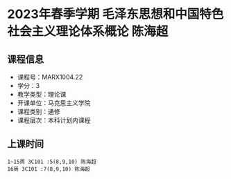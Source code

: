 # 2023年春季学期 毛泽东思想和中国特色社会主义理论体系概论 陈海超






## 课程信息

- 课程号：MARX1004.22
- 学分：3
- 教学类型：理论课
- 开课单位：马克思主义学院
- 课程类别：通修
- 课程层次：本科计划内课程

## 上课时间

```
1~15周 3C101 :5(8,9,10) 陈海超
16周 3C101 :7(8,9,10) 陈海超
```

